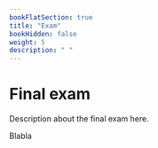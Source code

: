 ```yaml
---
bookFlatSection: true
title: "Exam"
bookHidden: false
weight: 5
description: " "
---
```


# Final exam

Description about the final exam here.

Blabla

